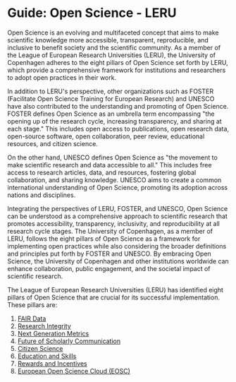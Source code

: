 # Guide: Open Science - LERU

Open Science is an evolving and multifaceted concept that aims to make scientific knowledge more accessible, transparent, reproducible, and inclusive to benefit society and the scientific community. As a member of the League of European Research Universities (LERU), the University of Copenhagen adheres to the eight pillars of Open Science set forth by LERU, which provide a comprehensive framework for institutions and researchers to adopt open practices in their work.

In addition to LERU's perspective, other organizations such as FOSTER (Facilitate Open Science Training for European Research) and UNESCO have also contributed to the understanding and promoting of Open Science. FOSTER defines Open Science as an umbrella term encompassing "the opening up of the research cycle, increasing transparency, and sharing at each stage." This includes open access to publications, open research data, open-source software, open collaboration, peer review, educational resources, and citizen science.

On the other hand, UNESCO defines Open Science as "the movement to make scientific research and data accessible to all." This includes free access to research articles, data, and resources, fostering global collaboration, and sharing knowledge. UNESCO aims to create a common international understanding of Open Science, promoting its adoption across nations and disciplines.

Integrating the perspectives of LERU, FOSTER, and UNESCO, Open Science can be understood as a comprehensive approach to scientific research that promotes accessibility, transparency, inclusivity, and reproducibility at all research cycle stages. The University of Copenhagen, as a member of LERU, follows the eight pillars of Open Science as a framework for implementing open practices while also considering the broader definitions and principles put forth by FOSTER and UNESCO. By embracing Open Science, the University of Copenhagen and other institutions worldwide can enhance collaboration, public engagement, and the societal impact of scientific research.

The League of European Research Universities (LERU) has identified eight pillars of Open Science that are crucial for its successful implementation. These pillars are:

1. [FAIR Data](fair-data.md)
2. [Research Integrity](research-integrity.md)
3. [Next Generation Metrics](next-generation-metrics.md)
4. [Future of Scholarly Communication](future-of-scholarly-communication.md)
5. [Citizen Science](citizen-science.md)
6. [Education and Skills](education-and-skills.md)
7. [Rewards and Incentives](rewards-and-incentives.md)
8. [European Open Science Cloud (EOSC)](european-open-science-cloud-eosc.md)
